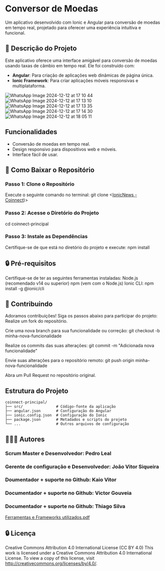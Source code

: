# Conversor de Moedas

Um aplicativo desenvolvido com Ionic e Angular para conversão de moedas em tempo real, projetado para oferecer uma experiência intuitiva e funcional.


## 🔧 Descrição do Projeto
Este aplicativo oferece uma interface amigável para conversão de moedas usando taxas de câmbio em tempo real. Ele foi construído com:

- **Angular**: Para criação de aplicações web dinâmicas de página única.
- **Ionic Framework**: Para criar aplicações móveis responsivas e multiplataforma.
  
![WhatsApp Image 2024-12-12 at 17 10 44](https://github.com/user-attachments/assets/9aac2273-42b6-47b1-9e05-047fe4eaaee3)
![WhatsApp Image 2024-12-12 at 17 13 10](https://github.com/user-attachments/assets/d08ac022-115d-4367-a53c-ff1561cc6579)
![WhatsApp Image 2024-12-12 at 17 13 35](https://github.com/user-attachments/assets/012faea3-38b7-4f71-bebf-c5e612aaedd5)
![WhatsApp Image 2024-12-12 at 17 14 30](https://github.com/user-attachments/assets/0ce5c792-0653-425a-846e-08937d79c133)
![WhatsApp Image 2024-12-12 at 18 05 11](https://github.com/user-attachments/assets/1c8acd36-cb2d-48c5-9a86-1ccffb250e5b)

## Funcionalidades
- Conversão de moedas em tempo real.
- Design responsivo para dispositivos web e móveis.
- Interface fácil de usar.

## 🔧 Como Baixar o Repositório
### Passo 1: Clone o Repositório
Execute o seguinte comando no terminal:
git clone <[IonicNews - Coinnect](https://github.com/PedroHTLeal/IonicNews.git))>

### Passo 2: Acesse o Diretório do Projeto
cd coinnect-principal

### Passo 3: Instale as Dependências
Certifique-se de que está no diretório do projeto e execute:
npm install


## 🔒 Pré-requisitos
Certifique-se de ter as seguintes ferramentas instaladas:
Node.js (recomendado v14 ou superior)
npm (vem com o Node.js)
Ionic CLI:
npm install -g @ionic/cli


## 🔧 Contribuindo
Adoramos contribuições! Siga os passos abaixo para participar do projeto:
Realize um fork do repositório.

Crie uma nova branch para sua funcionalidade ou correção:
git checkout -b minha-nova-funcionalidade

Realize os commits das suas alterações:
git commit -m "Adicionada nova funcionalidade"

Envie suas alterações para o repositório remoto:
git push origin minha-nova-funcionalidade

Abra um Pull Request no repositório original.

## Estrutura do Projeto
```
coinnect-principal/
├── src/               # Código-fonte da aplicação
├── angular.json       # Configuração do Angular
├── ionic.config.json  # Configuração do Ionic
├── package.json       # Metadados e scripts do projeto
└── ...                # Outros arquivos de configuração
```

## 👨‍👩‍👦 Autores
### Scrum Master e Desenvolvedor: Pedro Leal 
### Gerente de configuração e Desenvolvedor: João Vitor Siqueira 
### Doumentador + suporte no Github: Kaio Vitor 
### Documentador + suporte no Github: Victor Gouveia 
### Documentador + suporte no Github: Thiago Silva 

[Ferramentas e Frameworks utilizados.pdf](https://github.com/user-attachments/files/18118016/Ferramentas.e.Frameworks.utilizados.pdf)


## 🔒 Licença
Creative Commons Attribution 4.0 International License (CC BY 4.0)
This work is licensed under a Creative Commons Attribution 4.0 International License. To view a copy of this license, visit http://creativecommons.org/licenses/by/4.0/.
